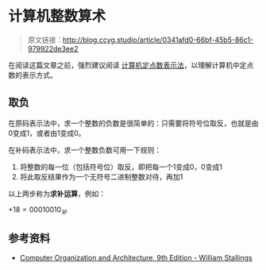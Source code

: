 # 计算机整数算术

[annotation]: <id> (0341afd0-66bf-45b5-86c1-979922de3ee2)
[annotation]: <status> (protect)
[annotation]: <create_time> (2019-04-17 15:20:12)
[annotation]: <category> (计算机技术)
[annotation]: <tags> (组成原理)

> 原文链接：<http://blog.ccyg.studio/article/0341afd0-66bf-45b5-86c1-979922de3ee2>

在阅读这篇文章之前，强烈建议阅读 [计算机定点数表示法](http://blog.ccyg.studio/article/b694810d-f3da-42f5-8318-985994ecdfc7)，以理解计算机中定点数的表示方式。

## 取负

在原码表示法中，求一个整数的负数是很简单的：只需要将符号位取反，也就是由0变成1，或者由1变成0。

在补码表示法中，求一个整数负数可用一下规则：

1. 将整数的每一位（包括符号位）取反，即把每一个1变成0，0变成1
2. 将此取反结果作为一个无符号二进制整数对待，再加1

以上两步称为**求补运算**，例如：

$+18 = 00010010_补$

## 参考资料

- [Computer Organization and Architecture, 9th Edition - William Stallings](#)